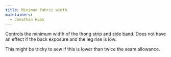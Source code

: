 ```yaml
---
title: Minimum fabric width
maintainers:
  - Jonathan Haas
---
```


Controls the minimum width of the thong strip and side band.
Does not have an effect if the back exposure and the leg rise is low.

This might be tricky to sew if this is lower than twice the seam allowance.
